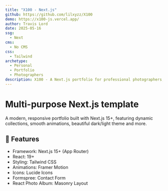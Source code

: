 ```yaml
---
title: "X100 - Next.js"
github: https://github.com/lilxyzz/X100
demo: https://x100-js.vercel.app/ 
author: Travis Lord
date: 2025-05-16
ssg:
  - Next
cms:
  - No CMS
css:
  - Tailwind 
archetype:
  - Personal
  - Portfolio
  - Photographers
description: X100 - A Next.js portfolio for professional photographers, designers, architects and more.
---
```

# Multi-purpose Next.js template

A modern, responsive portfolio built with Next.js 15+, featuring dynamic collections, smooth animations, beautiful dark/light theme and more.

## 🎯 Features

* Framework: Next.js 15+ (App Router)
* React: 19+
* Styling: Tailwind CSS
* Animations: Framer Motion
* Icons: Lucide Icons
* Formspree: Contact Form
* React Photo Album: Masonry Layout
